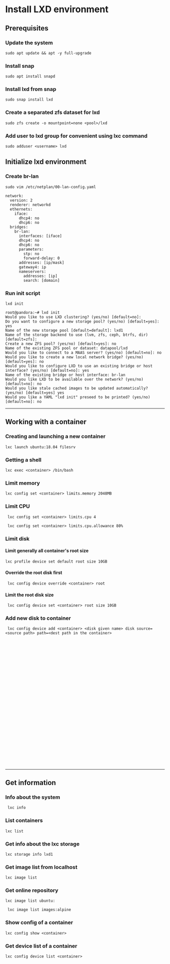 # Install LXD environment
## Prerequisites
### Update the system
```sudo apt update && apt -y full-upgrade ```

 ### Install snap
```sudo apt install snapd```

### Install lxd from snap
```sudo snap install lxd```
### Create a separated zfs dataset for lxd
```sudo zfs create -o mountpoint=none <pool>/lxd```
### Add user to lxd group for convenient using lxc command
```sudo adduser <username> lxd```

## Initialize lxd environment

### Create br-lan
```sudo vim /etc/netplan/00-lan-config.yaml ```
```
network:
  version: 2
  renderer: networkd
  ethernets:
    iface:
      dhcp4: no
      dhcp6: no
  bridges:
    br-lan:
      interfaces: [iface]
      dhcp4: no
      dhcp6: no
      parameters:
        stp: no
        forward-delay: 0
      addresses: [ip/mask]
      gateway4: ip
      nameservers:
        addresses: [ip]
        search: [domain]

```


### Run init script

```lxd init```
```
root@pandora:~# lxd init
Would you like to use LXD clustering? (yes/no) [default=no]: 
Do you want to configure a new storage pool? (yes/no) [default=yes]: yes
Name of the new storage pool [default=default]: lxd1
Name of the storage backend to use (lvm, zfs, ceph, btrfs, dir) [default=zfs]: 
Create a new ZFS pool? (yes/no) [default=yes]: no
Name of the existing ZFS pool or dataset: datapool/lxd
Would you like to connect to a MAAS server? (yes/no) [default=no]: no
Would you like to create a new local network bridge? (yes/no) [default=yes]: no
Would you like to configure LXD to use an existing bridge or host interface? (yes/no) [default=no]: yes
Name of the existing bridge or host interface: br-lan
Would you like LXD to be available over the network? (yes/no) [default=no]: no
Would you like stale cached images to be updated automatically? (yes/no) [default=yes] yes
Would you like a YAML "lxd init" preseed to be printed? (yes/no) [default=no]: no
```
---
## Working with a container
### Creating and launching a new container
```lxc launch ubuntu:18.04 filesrv```

### Getting a shell
```lxc exec <container> /bin/bash```

### Limit memory
``` lxc config set <container> limits.memory 2048MB ```
### Limit CPU
``` lxc config set <container> limits.cpu 4```

``` lxc config set <container> limits.cpu.allowance 80%```

### Limit disk
#### Limit generally all container's root size
```lxc profile device set default root size 10GB```

#### Override the root disk first
``` lxc config device override <container> root```
#### Limit the root disk size 
``` lxc config device set <container> root size 10GB```

### Add new disk to container
``` lxc config device add <container> <disk given name> disk source=<source path> path=<dest path in the container>```
### 
``` ```
### 
``` ```
### 
``` ```
### 
``` ```
### 
``` ```
### 
``` ```
### 
``` ```
### 
``` ```
### 
``` ```
### 
``` ```
### 
``` ```


---
## Get information
### Info about the system
``` lxc info```

### List containers
```lxc list```

### Get info about the lxc storage
```lxc storage info lxd1```

### Get image list from localhost
```lxc image list```

### Get online repository
``` lxc image list ubuntu: ```

``` lxc image list images:alpine```

### Show config of a container
```lxc config show <container>```

### Get device list of a container
```lxc config device list <container>```